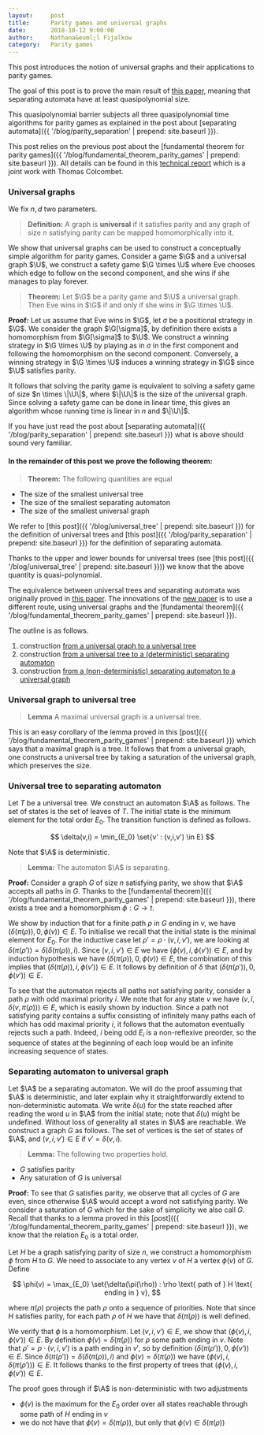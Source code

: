```yaml
---
layout:     post
title:      Parity games and universal graphs 
date:       2018-10-12 9:00:00
author:     Nathana&euml;l Fijalkow
category:   Parity games
---
```


<script type="text/x-mathjax-config">
MathJax.Hub.Config({
  TeX: {
    Macros: {
      A: "{\\mathcal{A}}",
      Parity: "{\\text{Parity}}",
      G: "{\\mathcal{G}}",
      WE: "{\\mathcal{W}_{\\text{Eve}}}",
      U: "{\\mathcal{U}}",
      enc: "{\\text{enc}}",
      deltasucc: "{\\delta_{\\text{succ}}}",
      last: "{\\text{last}}",
    }
  }
});
</script>

<p class="intro"><span class="dropcap">T</span>his post introduces the notion of universal graphs and their applications to parity games.</p>

The goal of this post is to prove the main result of [this paper](https://arxiv.org/abs/1807.10546),
meaning that separating automata have at least quasipolynomial size.

This quasipolynomial barrier subjects all three quasipolynomial time algorithms for parity games as explained in the post about [separating automata]({{ '/blog/parity_separation' | prepend: site.baseurl }}).

This post relies on the previous post about the [fundamental theorem for parity games]({{ '/blog/fundamental_theorem_parity_games' | prepend: site.baseurl }}).
All details can be found in this [technical report](https://arxiv.org/abs/1810.05106) which is a joint work with Thomas Colcombet.

### Universal graphs
We fix $n,d$ two parameters.

> **Definition:** A graph is **universal** if it satisfies parity and 
any graph of size $n$ satisfying parity can be mapped homomorphically into it.


We show that universal graphs can be used to construct a conceptually simple algorithm for parity games.
Consider a game $\G$ and a universal graph $\U$, we construct a safety game $\G \times \U$ 
where Eve chooses which edge to follow on the second component,
and she wins if she manages to play forever.

> **Theorem:**
Let $\G$ be a parity game and $\U$ a universal graph.
Then Eve wins in $\G$ if and only if she wins in $\G \times \U$.

**Proof:**
Let us assume that Eve wins in $\G$, let $\sigma$ be a positional strategy in $\G$. 
We consider the graph $\G[\sigma]$, by definition there exists a homomorphism from $\G[\sigma]$ to $\U$. 
We construct a winning strategy in $\G \times \U$ by playing as in $\sigma$ in the first component
and following the homomorphism on the second component.
Conversely, a winning strategy in $\G \times \U$ induces a winning strategy in $\G$ since $\U$ satisfies parity.

It follows that solving the parity game is equivalent to solving a safety game of size $n \times \|\U\|$, where $\|\U\|$ is the size of the universal graph.
Since solving a safety game can be done in linear time, this gives an algorithm whose running time is linear in $n$ and $\|\U\|$.

If you have just read the post about [separating automata]({{ '/blog/parity_separation' | prepend: site.baseurl }}) what is above should sound very familiar.

#### In the remainder of this post we prove the following theorem:

> **Theorem:**
The following quantities are equal
* The size of the smallest universal tree
* The size of the smallest separating automaton
* The size of the smallest universal graph

We refer to [this post]({{ '/blog/universal_tree' | prepend: site.baseurl }}) for the definition of universal trees
and [this post]({{ '/blog/parity_separation' | prepend: site.baseurl }}) for the definition of separating automata.

Thanks to the upper and lower bounds for universal trees (see [this post]({{ '/blog/universal_tree' | prepend: site.baseurl }})) we know that the above quantity
is quasi-polynomial.

The equivalence between universal trees and separating automata was originally proved in [this paper](https://arxiv.org/abs/1807.10546).
The innovations of the [new paper](https://arxiv.org/abs/1810.05106) is to use a different route, using universal graphs
and the [fundamental theorem]({{ '/blog/fundamental_theorem_parity_games' | prepend: site.baseurl }}).

The outline is as follows.
1. construction [from a universal graph to a universal tree](#graph_to_tree)
2. construction [from a universal tree to a (deterministic) separating automaton](#tree_to_automaton)
3. construction [from a (non-deterministic) separating automaton to a universal graph](#automaton_to_graph)

### <a name="graph_to_tree">Universal graph to universal tree</a>
> **Lemma**
A maximal universal graph is a universal tree.

This is an easy corollary of the lemma proved in this [post]({{ '/blog/fundamental_theorem_parity_games' | prepend: site.baseurl }})
which says that a maximal graph is a tree.
It follows that from a universal graph, one constructs a universal tree by taking a saturation of the universal graph,
which preserves the size.

### <a name="tree_to_automaton">Universal tree to separating automaton</a>
Let $T$ be a universal tree. 
We construct an automaton $\A$ as follows.
The set of states is the set of leaves of $T$. 
The initial state is the minimum element for the total order $E_0$.
The transition function is defined as follows.

$$
\delta(v,i) = \min_{E_0} \set{v' : (v,i,v') \in E}
$$

Note that $\A$ is deterministic.

> **Lemma:**
The automaton $\A$ is separating.

**Proof:**
Consider a graph $G$ of size $n$ satisfying parity, we show that $\A$ accepts all paths in $G$.
Thanks to the [fundamental theorem]({{ '/blog/fundamental_theorem_parity_games' | prepend: site.baseurl }}), there exists a tree and a homomorphism $\phi : G \to t$.

We show by induction that for a finite path $\rho$ in $G$ ending in $v$, 
we have $(\delta(\pi(\rho)), 0, \phi(v)) \in E$.
To initialise we recall that the initial state is the minimal element for $E_0$.
For the inductive case let $\rho' = \rho \cdot (v,i,v')$, we are looking at $\delta(\pi(\rho')) = \delta(\delta(\pi(\rho)),i)$.
Since $(v,i,v') \in E$ we have $(\phi(v),i,\phi(v')) \in E$,
and by induction hypothesis we have $(\delta(\pi(\rho)), 0, \phi(v)) \in E$,
the combination of this implies that $(\delta(\pi(\rho)), i, \phi(v')) \in E$.
It follows by definition of $\delta$ that $(\delta(\pi(\rho')), 0, \phi(v')) \in E$.

To see that the automaton rejects all paths not satisfying parity, consider a path $\rho$ with odd maximal priority $i$.
We note that for any state $v$ we have $(v,i,\delta(v,\pi(\rho))) \in E$, which is easily shown by induction.
Since a path not satisfying parity contains a suffix consisting of infinitely many paths 
each of which has odd maximal priority $i$, it follows that the automaton eventually rejects such a path.
Indeed, $i$ being odd $E_i$ is a non-reflexive preorder, so the sequence of states at the beginning of each loop 
would be an infinite increasing sequence of states.


### <a name="automaton_to_graph">Separating automaton to universal graph</a>
Let $\A$ be a separating automaton. 
We will do the proof assuming that $\A$ is deterministic, and later explain why it straightforwardly extend to non-deterministic automata.
We write $\delta(u)$ for the state reached after reading the word $u$ in $\A$ from the initial state; 
note that $\delta(u)$ might be undefined.
Without loss of generality all states in $\A$ are reachable.
We construct a graph $G$ as follows.
The set of vertices is the set of states of $\A$, and $(v,i,v') \in E$ if $v' = \delta(v,i)$.

> **Lemma:**
The following two properties hold.
* $G$ satisfies parity
* Any saturation of $G$ is universal

**Proof:**
To see that $G$ satisfies parity, we observe that all cycles of $G$ are even, since otherwise $\A$ would accept a word not satisfying parity.
We consider a saturation of $G$ which for the sake of simplicity we also call $G$.
Recall that thanks to a lemma proved in this [post]({{ '/blog/fundamental_theorem_parity_games' | prepend: site.baseurl }}),
we know that the relation $E_0$ is a total order.

Let $H$ be a graph satisfying parity of size $n$, we construct a homomorphism $\phi$ from $H$ to $G$.
We need to associate to any vertex $v$ of $H$ a vertex $\phi(v)$ of $G$.
Define

$$
\phi(v) = \max_{E_0} \set{\delta(\pi(\rho)) : \rho \text{ path of } H \text{ ending in } v},
$$

where $\pi(\rho)$ projects the path $\rho$ onto a sequence of priorities.
Note that since $H$ satisfies parity, for each path $\rho$ of $H$ we have that $\delta(\pi(\rho))$ is well defined.

We verify that $\phi$ is a homomorphism.
Let $(v,i,v') \in E$, we show that $(\phi(v),i,\phi(v')) \in E$.
By definition $\phi(v) = \delta(\pi(\rho))$ for $\rho$ some path ending in $v$.
Note that $\rho' = \rho \cdot (v,i,v')$ is a path ending in $v'$, so by definition $(\delta(\pi(\rho')),0,\phi(v')) \in E$.
Since $\delta(\pi(\rho')) = \delta(\delta(\pi(\rho)),i)$ and $\phi(v) = \delta(\pi(\rho))$ we have $(\phi(v),i,\delta(\pi(\rho'))) \in E$.
It follows thanks to the first property of trees that $(\phi(v),i,\phi(v')) \in E$.

The proof goes through if $\A$ is non-deterministic with two adjustments
* $\phi(v)$ is the maximum for the $E_0$ order over all states reachable through some path of $H$ ending in $v$
* we do not have that $\phi(v) = \delta(\pi(\rho))$, but only that $\phi(v) \in \delta(\pi(\rho))$


